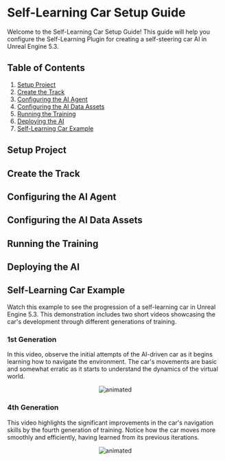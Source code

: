 # **Self-Learning Car Setup Guide**
Welcome to the Self-Learning Car Setup Guide! This guide will help you configure the Self-Learning Plugin for creating a self-steering car AI in Unreal Engine 5.3.

## **Table of Contents**
1. [Setup Project](#setup-project)
2. [Create the Track](#create-the-track)
3. [Configuring the AI Agent](#configuring-the-ai-agent)
4. [Configuring the AI Data Assets](#configuring-the-ai-data-assets)
5. [Running the Training](#running-the-training)
6. [Deploying the AI](#deploying-the-ai)
7. [Self-Learning Car Example](#self-learning-car-example)

## **Setup Project**

## **Create the Track**

## **Configuring the AI Agent**

## **Configuring the AI Data Assets**

## **Running the Training**

## **Deploying the AI**

## **Self-Learning Car Example**
Watch this example to see the progression of a self-learning car in Unreal Engine 5.3. This demonstration includes two short videos showcasing the car's development through different generations of training.

### **1st Generation**
In this video, observe the initial attempts of the AI-driven car as it begins learning how to navigate the environment. The car's movements are basic and somewhat erratic as it starts to understand the dynamics of the virtual world.

<p align="center">
  <img src=https://github.com/user-attachments/assets/844ee1e8-c159-4fa1-81ef-349080e92106 alt="animated" />
</p>

### **4th Generation**
This video highlights the significant improvements in the car's navigation skills by the fourth generation of training. Notice how the car moves more smoothly and efficiently, having learned from its previous iterations.

<p align="center">
  <img src=https://github.com/user-attachments/assets/335fb249-d75b-4f0b-a0f5-35f13436d6af alt="animated" />
</p>

